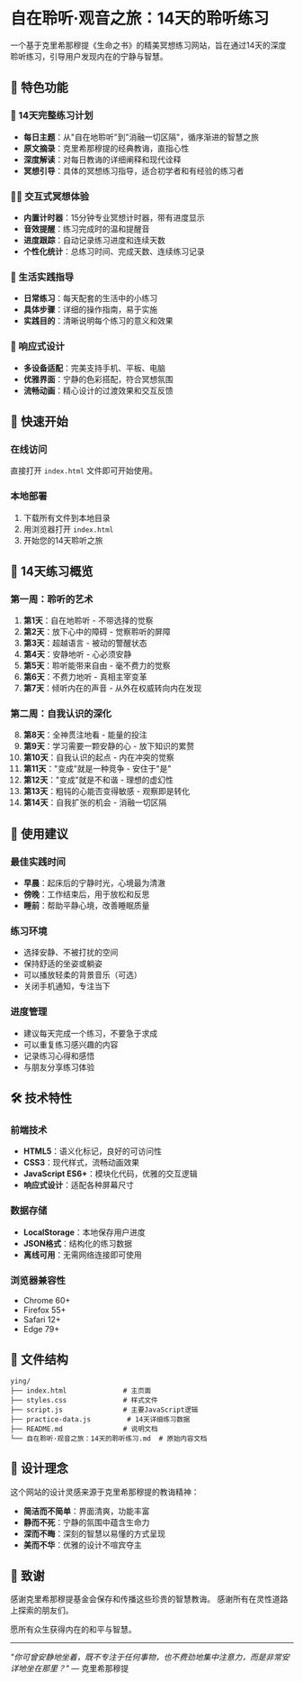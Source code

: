 # 自在聆听·观音之旅：14天的聆听练习

一个基于克里希那穆提《生命之书》的精美冥想练习网站，旨在通过14天的深度聆听练习，引导用户发现内在的宁静与智慧。

## 🌟 特色功能

### 📅 14天完整练习计划
- **每日主题**：从"自在地聆听"到"消融一切区隔"，循序渐进的智慧之旅
- **原文摘录**：克里希那穆提的经典教诲，直指心性
- **深度解读**：对每日教诲的详细阐释和现代诠释
- **冥想引导**：具体的冥想练习指导，适合初学者和有经验的练习者

### 🧘‍♀️ 交互式冥想体验
- **内置计时器**：15分钟专业冥想计时器，带有进度显示
- **音效提醒**：练习完成时的温和提醒音
- **进度跟踪**：自动记录练习进度和连续天数
- **个性化统计**：总练习时间、完成天数、连续练习记录

### 🌱 生活实践指导
- **日常练习**：每天配套的生活中的小练习
- **具体步骤**：详细的操作指南，易于实施
- **实践目的**：清晰说明每个练习的意义和效果

### 📱 响应式设计
- **多设备适配**：完美支持手机、平板、电脑
- **优雅界面**：宁静的色彩搭配，符合冥想氛围
- **流畅动画**：精心设计的过渡效果和交互反馈

## 🚀 快速开始

### 在线访问
直接打开 `index.html` 文件即可开始使用。

### 本地部署
1. 下载所有文件到本地目录
2. 用浏览器打开 `index.html`
3. 开始您的14天聆听之旅

## 📖 14天练习概览

### 第一周：聆听的艺术
1. **第1天**：自在地聆听 - 不带选择的觉察
2. **第2天**：放下心中的障碍 - 觉察聆听的屏障
3. **第3天**：超越语言 - 被动的警醒状态
4. **第4天**：安静地听 - 心必须安静
5. **第5天**：聆听能带来自由 - 毫不费力的觉察
6. **第6天**：不费力地听 - 真相主宰变革
7. **第7天**：倾听内在的声音 - 从外在权威转向内在发现

### 第二周：自我认识的深化
8. **第8天**：全神贯注地看 - 能量的投注
9. **第9天**：学习需要一颗安静的心 - 放下知识的累赘
10. **第10天**：自我认识的起点 - 内在冲突的觉察
11. **第11天**："变成"就是一种竞争 - 安住于"是"
12. **第12天**："变成"就是不和谐 - 理想的虚幻性
13. **第13天**：粗钝的心能否变得敏感 - 观察即是转化
14. **第14天**：自我扩张的机会 - 消融一切区隔

## 🎯 使用建议

### 最佳实践时间
- **早晨**：起床后的宁静时光，心境最为清澈
- **傍晚**：工作结束后，用于放松和反思
- **睡前**：帮助平静心境，改善睡眠质量

### 练习环境
- 选择安静、不被打扰的空间
- 保持舒适的坐姿或躺姿
- 可以播放轻柔的背景音乐（可选）
- 关闭手机通知，专注当下

### 进度管理
- 建议每天完成一个练习，不要急于求成
- 可以重复练习感兴趣的内容
- 记录练习心得和感悟
- 与朋友分享练习体验

## 🛠️ 技术特性

### 前端技术
- **HTML5**：语义化标记，良好的可访问性
- **CSS3**：现代样式，流畅动画效果
- **JavaScript ES6+**：模块化代码，优雅的交互逻辑
- **响应式设计**：适配各种屏幕尺寸

### 数据存储
- **LocalStorage**：本地保存用户进度
- **JSON格式**：结构化的练习数据
- **离线可用**：无需网络连接即可使用

### 浏览器兼容性
- Chrome 60+
- Firefox 55+
- Safari 12+
- Edge 79+

## 📝 文件结构

```
ying/
├── index.html              # 主页面
├── styles.css              # 样式文件
├── script.js               # 主要JavaScript逻辑
├── practice-data.js         # 14天详细练习数据
├── README.md               # 说明文档
└── 自在聆听·观音之旅：14天的聆听练习.md  # 原始内容文档
```

## 🌸 设计理念

这个网站的设计灵感来源于克里希那穆提的教诲精神：
- **简洁而不简单**：界面清爽，功能丰富
- **静而不死**：宁静的氛围中蕴含生命力
- **深而不晦**：深刻的智慧以易懂的方式呈现
- **美而不华**：优雅的设计不喧宾夺主

## 🙏 致谢

感谢克里希那穆提基金会保存和传播这些珍贵的智慧教诲。
感谢所有在灵性道路上探索的朋友们。

愿所有众生获得内在的和平与智慧。

---

*"你可曾安静地坐着，既不专注于任何事物，也不费劲地集中注意力，而是非常安详地坐在那里？"* 
— 克里希那穆提
